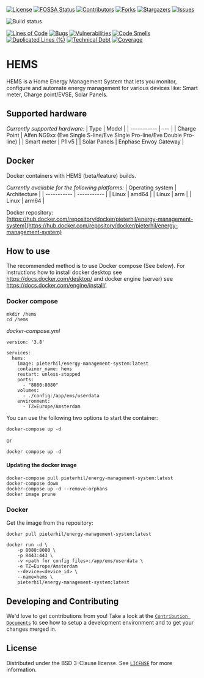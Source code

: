 <!-- PROJECT SHIELDS -->
<!--
*** https://www.markdownguide.org/basic-syntax/#reference-style-links
-->
[![License][license-shield]][license-url]
[![FOSSA Status][fossa-shield]][fossa-url]
[![Contributors][contributors-shield]][contributors-url]
[![Forks][forks-shield]][forks-url]
[![Stargazers][stars-shield]][stars-url]
[![Issues][issues-shield]][issues-url]

![Build status][build-shield]

[![Lines of Code](https://sonarcloud.io/api/project_badges/measure?project=energy-management-system&metric=ncloc)](https://sonarcloud.io/dashboard?id=energy-management-system)
[![Bugs](https://sonarcloud.io/api/project_badges/measure?project=energy-management-system&metric=bugs)](https://sonarcloud.io/dashboard?id=energy-management-system)
[![Vulnerabilities](https://sonarcloud.io/api/project_badges/measure?project=energy-management-system&metric=vulnerabilities)](https://sonarcloud.io/dashboard?id=energy-management-system)
[![Code Smells](https://sonarcloud.io/api/project_badges/measure?project=energy-management-system&metric=code_smells)](https://sonarcloud.io/dashboard?id=energy-management-system)
[![Duplicated Lines (%)](https://sonarcloud.io/api/project_badges/measure?project=energy-management-system&metric=duplicated_lines_density)](https://sonarcloud.io/dashboard?id=energy-management-system)
[![Technical Debt](https://sonarcloud.io/api/project_badges/measure?project=energy-management-system&metric=sqale_index)](https://sonarcloud.io/dashboard?id=energy-management-system)
[![Coverage](https://sonarcloud.io/api/project_badges/measure?project=energy-management-system&metric=coverage)](https://sonarcloud.io/dashboard?id=energy-management-system)

# HEMS
HEMS is a Home Energy Management System that lets you monitor, configure and automate energy management for various devices like: Smart meter, Charge point/EVSE, Solar Panels.

## Supported hardware

*Currently supported hardware:*
| Type | Model |
| ----------- | --- |
| Charge Point | Alfen NG9xx (Eve Single S-line/Eve Single Pro-line/Eve Double Pro-line) |
| Smart meter |  P1 v5 |
| Solar Panels | Enphase Envoy Gateway |

## Docker
Docker containers with  HEMS (beta/feature) builds.

*Currently available for the following platforms:*
| Operating system | Architecture |
| ----------- | ----------- |
| Linux | amd64 |
| Linux | arm |
| Linux | arm64 |

Docker repository: [https://hub.docker.com/repository/docker/pieterhil/energy-management-system](https://hub.docker.com/repository/docker/pieterhil/energy-management-system)


## How to use
The recommended method is to use Docker compose (See below). For instructions how to install docker desktop see https://docs.docker.com/desktop/ and  docker engine (server) see https://docs.docker.com/engine/install/.

### Docker compose
```
mkdir /hems
cd /hems
```

*docker-compose.yml*

```
version: '3.8'

services:
  hems:
    image: pieterhil/energy-management-system:latest
    container_name: hems
    restart: unless-stopped
    ports:
      - "8080:8080"
    volumes:
      - ./config:/app/ems/userdata
    environment:
      - TZ=Europe/Amsterdam
```

You can use the following two options to start the container:
```
docker-compose up -d
```
or
```
docker compose up -d
```

#### Updating the docker image
```
docker-compose pull pieterhil/energy-management-system:latest
docker-compose down
docker-compose up -d --remove-orphans
docker image prune
```

### Docker

Get the image from the repository:
```
docker pull pieterhil/energy-management-system:latest
```

```
docker run -d \
    -p 8080:8080 \
    -p 8443:443 \
    -v <path for config files>:/app/ems/userdata \
    -e TZ=Europe/Amsterdam
    --device=<device_id> \
    --name=hems \ 
    pieterhil/energy-management-system:latest
```

## Developing and Contributing
We'd love to get contributions from you! Take a look at the
[`Contribution Documents`](https://github.com/pieterh/energy-management-system/blob/main/CONTRIBUTING.md) to see how to setup a development environment and to get your changes merged in.

<!-- LICENSE -->
## License

Distributed under the BSD 3-Clause license. See [`LICENSE`](https://github.com/pieterh/energy-management-system/blob/main/LICENSE.md) for more information.

<!-- MARKDOWN LINKS & IMAGES -->
<!-- https://www.markdownguide.org/basic-syntax/#reference-style-links -->
[contributors-shield]: https://img.shields.io/github/contributors/pieterh/energy-management-system.svg?style=flat-square
[contributors-url]: https://github.com/pieterh/energy-management-system/graphs/contributors
[forks-shield]: https://img.shields.io/github/forks/pieterh/energy-management-system.svg?style=flat-square
[forks-url]: https://github.com/pieterh/energy-management-system/network/members
[stars-shield]: https://img.shields.io/github/stars/pieterh/energy-management-system.svg?style=flat-square
[stars-url]: https://github.com/pieterh/energy-management-system/stargazers
[issues-shield]: https://img.shields.io/github/issues/pieterh/energy-management-system.svg?style=flat-square
[issues-url]: https://github.com/pieterh/energy-management-system/issues
[license-shield]: https://img.shields.io/github/license/pieterh/energy-management-system.svg?style=flat-square
[license-url]: https://github.com/pieterh/energy-management-system/blob/main/LICENSE.md
[fossa-shield]: https://app.fossa.com/api/projects/git%2Bgithub.com%2Fpieterh%2Fenergy-management-system.svg?type=shield
[fossa-url]: https://app.fossa.com/projects/git%2Bgithub.com%2Fpieterh%2Fenergy-management-system?ref=badge_shield
[build-shield]: https://github.com/pieterh/energy-management-system/actions/workflows/build.yml/badge.svg
